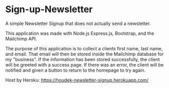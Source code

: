 # Sign-up-Newsletter
A simple Newsletter Signup that does not actually send a newsletter.

This application was made with Node.js Express.js, Bootstrap, and the Mailchimp API.

The purpose of this application is to collect a clients first name, last name, and email. That email will then be stored inside the Mailchimp database for my "business". If the information has been stored successfully, the client will be greeted with a success page. If there was an error, the client will be notified and given a button to return to the homepage to try again.

Host by Heroku: https://houdek-newsletter-signup.herokuapp.com/
